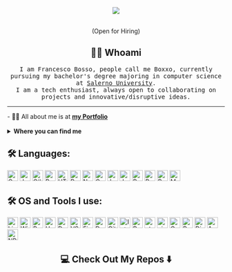 <!--
**boxxello/boxxello** is a ✨ _special_ ✨ repository because its `readme.md` (this file) appears on your GitHub profile. --->  
<div align="center">
  <img src ="./raw/assets/banner.gif" />
  
</div>

 <br/>
<p align="center"> (Open for Hiring)</p>

<h2 align="center"> 👨‍💻 Whoami</h2>
<p align="center">
<samp>
I am Francesco Bosso, people call me Boxxo, currently pursuing my bachelor's degree majoring in computer science at
<a href="https://www.unisa.it/" target="_blank"> Salerno University</a>.
<br>
I am a tech enthusiast, always open to collaborating on projects and innovative/disruptive ideas. 
</samp>


<hr>

</p>
- 🙋‍♂️ All about me is at <b><a href="https://boxxo.it/" target="_blank">my Portfolio</a></b>
<br><br>
<details>

  <summary><b>Where you can find me</b></summary>


[![LinkedIn](https://img.shields.io/badge/-LinkedIn-0077B5?style=for-the-badge&logo=LinkedIn&logoColor=white)](https://www.linkedin.com/in/francesco-bosso-unisa/)
[![Twitter](https://img.shields.io/badge/-Twitter-1DA1F2?style=for-the-badge&logo=Twitter&logoColor=white)](https://twitter.com/francesco_bosso)
[![Github](https://img.shields.io/badge/-Github-181717?style=for-the-badge&logo=Github&logoColor=white)](https://github.com/boxxello)
</details>
  
## 🛠️ Languages:

<p>
<img alt="C" src="https://img.shields.io/badge/C-14354C?style=for-the-badge&logo=c&logoColor=white" height="25px"/>
<img alt="Java" src="https://img.shields.io/badge/-java-000000?style=for-the-badge&logo=java" height="25px"/>
<img alt="C#" src="https://img.shields.io/badge/-csharp-C033FE?style=for-the-badge&logo=csharp" height="25px"/>

<img alt="Python" src="https://img.shields.io/badge/Python-14354C?style=for-the-badge&logo=python&logoColor=white" height="25px"/>
<img alt="HTML5" src="https://img.shields.io/badge/HTML5-E34F26?style=for-the-badge&logo=html5&logoColor=white" height="25px"/>
<img alt="React" src="https://img.shields.io/badge/React-20232A?style=for-the-badge&logo=react&logoColor=61DAFB" height="25px"/>
<img alt="Nodejs" src="https://img.shields.io/badge/-Nodejs-43853d?style=flat-square&logo=Node.js&logoColor=white"  height="25px"/>
<img alt="Css3" src="https://img.shields.io/badge/CSS3-1572B6?style=for-the-badge&logo=css3&logoColor=white" height="25px"/>
<img alt="Javascript" src="https://img.shields.io/badge/JavaScript-323330?style=for-the-badge&logo=javascript&logoColor=F7DF1E"  height="25px"/>
<img alt="Jquery" src="https://img.shields.io/badge/jquery-%230769AD.svg?style=for-the-badge&logo=jquery&logoColor=white" height="25px"/>

<img alt="Bootstrap" src="https://img.shields.io/badge/Bootstrap-563D7C?style=for-the-badge&logo=bootstrap&logoColor=white" height="25px"/>
<img alt="Bash" src="https://img.shields.io/badge/bash-4EAA25?labelColor=4EAA25&logo=GNU-Bash&style=for-the-badge&logoColor=white" height="25px"/>
  
<img alt="Bootstrap" src="https://img.shields.io/badge/Kotlin-black?style=flat-square&logo=kotlin" height="25px"/>
<img alt="MySQL" src="https://img.shields.io/badge/-MySQL-black?style=flat-square&logo=mysql" height="25px"/>


## 🛠️ OS and Tools I use:

<p>
<img alt="Linux" src="https://img.shields.io/badge/-Linux-FCC624?logo=Linux&style=for-the-badge&logoColor=black" height="25px"/>
<img alt="Windows" src="https://img.shields.io/badge/-Windows-F25022?logo=Windows&style=for-the-badge&logoColor=00A4EF" height="25px"/>
<img alt="Proxmox" src="https://img.shields.io/badge/-Proxmox-FFFFFF?logo=Proxmox&style=for-the-badge&logoColor=00A4EF" height="25px"/>
<img alt="Heroku" src="https://img.shields.io/badge/-Heroku-430098?style=for-the-badge&logo=heroku&logoColor=white" height="25px"/>
<img alt="Docker" src="https://img.shields.io/badge/-Docker-black?style=for-the-badge&logo=docker" height="25px"/>
<img alt="VS Code" src="https://img.shields.io/badge/-VS%20Code-007ACC?style=for-the-badge&logo=visual-studio-code" height="25px"/>
<img alt="Firebase" src="https://img.shields.io/badge/Firebase-black?style=for-the-badge&logo=firebase" height="25px"/>
<img alt="Docker" src="https://img.shields.io/badge/-VS%20Code-007ACC?style=for-the-badge&logo=visual-studio-code" height="25px"/>
<img alt="Git" src="https://img.shields.io/badge/-Git-F05032?logo=Git?style=for-the-badge&logoColor=white" height="25px"/>
<img alt="IntellJ" src="https://img.shields.io/badge/-IntelliJ%20IDEA-black?style=for-the-badge&logo=jetbrains" height="25px"/>
<img alt="Pycharm" src="https://img.shields.io/badge/-PYCHARM-33e4ff?style=for-the-badge&logo=PYCHARM&logoColor=9dfc03" height="25px"/>
<img alt="atom" src="https://img.shields.io/badge/-atom-66595C?logo=Atom&style=for-the-badge&logoColor=white" height="25px"/>
<img alt="vim" src="https://img.shields.io/badge/-vim-019733?logo=Vim&style=for-the-badge&logoColor=white" height="25px"/>
<img alt="Google Cloud" src="https://img.shields.io/badge/Google%20Cloud-black?style=for-the-badge&logo=google-cloud" height="25px"/>
<img alt="Raspberry Pi" src="https://img.shields.io/badge/-Raspberry%20Pi-C51A4A?style=for-the-badge&logo=Raspberry-Pi" height="25px"/>
<img alt="DigitalOcean" src="https://img.shields.io/badge/-Digital%20Ocean-darkblue?style=for-the-badge&logo=digitalocean" height="25px"/>
<img alt="Amazon" src="https://img.shields.io/badge/Amazon%20AWS-232F3E?style=for-the-badge&logo=amazon-aws" height="25px"/>
<img alt="NPM" src="https://img.shields.io/badge/NPM-%23000000.svg?style=for-the-badge&logo=npm&logoColor=white" height="25px"/>



</p>
<h2  align="center">💻 Check Out My Repos ⬇️ </h2>
